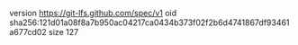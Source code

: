 version https://git-lfs.github.com/spec/v1
oid sha256:121d01a08f8a7b950ac04217ca0434b373f02f2b6d4741867df93461a677cd02
size 127
